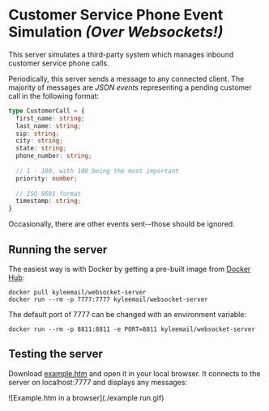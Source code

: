 # Customer Service Phone Event Simulation _(Over Websockets!)_

This server simulates a third-party system which manages inbound customer service phone calls.

Periodically, this server sends a message to any connected client. The majority of messages are _JSON events_ representing a pending customer call in the following format:

```typescript
type CustomerCall = {
  first_name: string;
  last_name: string;
  sip: string;
  city: string;
  state: string;
  phone_number: string;
  
  // 1 - 100, with 100 being the most important
  priority: number;
  
  // ISO 8601 format
  timestamp: string;
}
```

Occasionally, there are other events sent--those should be ignored.

## Running the server

The easiest way is with Docker by getting a pre-built image from [Docker Hub](https://hub.docker.com/r/kyleemail/websocket-server):

```shell
docker pull kyleemail/websocket-server
docker run --rm -p 7777:7777 kyleemail/websocket-server
```

The default port of 7777 can be changed with an environment variable:
```shell
docker run --rm -p 8811:8811 -e PORT=8811 kyleemail/websocket-server
```

## Testing the server

Download [example.htm](./example.htm) and open it in your local browser. It connects to the server on localhost:7777 and displays any messages:

![Example.htm in a browser](./example run.gif)
